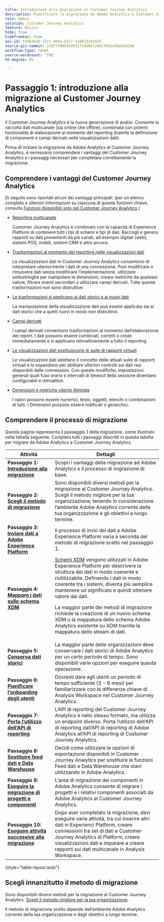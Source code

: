 ```yaml
---
title: Introduzione alla migrazione al Customer Journey Analytics
description: Pianificare la migrazione da Adobe Analytics a Customer Journey Analytics
role: Admin
solution: Customer Journey Analytics
feature: Basics
hide: true
hidefromtoc: true
exl-id: fd3b36ab-72c1-469a-b2c7-419813c82425
source-git-commit: 21d77f06595993172460b724dc7991cb9a5a02a8
workflow-type: tm+mt
source-wordcount: '792'
ht-degree: 8%

---
```


# Passaggio 1: introduzione alla migrazione al Customer Journey Analytics

Il Customer Journey Analytics è la nuova generazione di analisi. Consente la raccolta dati multicanale (sia online che offline), combinata con potenti funzionalità di elaborazione al momento del reporting (tramite la definizione di componenti e campi derivati nelle visualizzazioni dati).

Prima di iniziare la migrazione da Adobe Analytics al Customer Journey Analytics, è necessario comprendere i vantaggi del Customer Journey Analytics e i passaggi necessari per completare correttamente la migrazione.

## Comprendere i vantaggi del Customer Journey Analytics

Di seguito sono riportati alcuni dei vantaggi principali: (per un elenco completo e ulteriori informazioni su ciascuna di queste funzioni chiave, consulta [Funzioni disponibili solo nel Customer Journey Analytics](/help/getting-started/aa-vs-cja/cja-aa.md#adobe-customer-journey-analytics-features-not-available-in-adobe-analytics).)

* [Reporting multicanale](/help/getting-started/aa-to-cja-user.md#changes-to-data-architecture)

  Customer Journey Analytics è combinato con la capacità di Experience Platform di contenere tutti i tipi di schemi e tipi di dati. Raccogli e genera rapporti su dati provenienti da più canali, ad esempio digitali (web), sistemi POS, mobili, sistemi CRM e altro ancora.

* [Trasformazioni al momento del reporting nelle visualizzazioni dati](/help/getting-started/aa-vs-cja/vrs-dataview-sandbox-adc.md#customer-journey-analytics-data-views)

  Le visualizzazioni dati in Customer Journey Analytics consentono di interpretare ulteriormente i dati di una connessione. Puoi modificare o rimuovere dati senza modificare l’implementazione, utilizzare sottostringhe per manipolare le dimensioni, creare metriche da qualsiasi valore, filtrare eventi secondari o utilizzare campi derivati. Tutte queste trasformazioni non sono distruttive.

* [Le trasformazioni si applicano ai dati storici e ai nuovi dati](/help/getting-started/aa-vs-cja/vrs-dataview-sandbox-adc.md)

  La manipolazione della visualizzazione dati può essere applicata sia ai dati storici che a quelli nuovi in modo non distruttivo.

* [Campi derivati](/help/data-views/derived-fields/derived-fields.md)

  I campi derivati consentono trasformazioni al momento dell’elaborazione del report. I dati possono essere combinati, corretti o creati immediatamente e si applicano retroattivamente a tutto il reporting.

* [Le visualizzazioni dati sostituiscono le suite di rapporti virtuali](/help/getting-started/aa-to-cja-user.md#changes-to-the-concept-of-virtual-report-suites)

  Le visualizzazioni dati adottano il concetto delle attuali suite di rapporti virtuali e lo espandono per abilitare ulteriori controlli sui dati resi disponibili dalle connessioni. Con queste modifiche, impostazioni generali quali fuso orario e intervalli di timeout della sessione diventano configurabili e retroattive.

* [Dimensioni e metriche cliente illimitate](/help/getting-started/aa-to-cja-user.md#changes-to-the-concept-of-evars-and-props)

  I valori possono essere numerici, testo, oggetti, elenchi o combinazioni di tutti. I Dimension possono essere nidificati o gerarchici.

## Comprendere il processo di migrazione

<!-- Include a graphic of the end-to-end process, as well as links to each step of the process -->
Questa pagina rappresenta il passaggio 1 della migrazione, come illustrato nella tabella seguente. Completa tutti i passaggi descritti in questa tabella per migrare da Adobe Analytics a Customer Journey Analytics.

| Attività | Dettagli |
|---------|----------|
| **Passaggio 1: [Introduzione alla migrazione](/help/getting-started/cja-migration/cja-migration-getstarted.md)** | Scopri i vantaggi della migrazione ad Adobe Analytics e il processo di migrazione di base. |
| **Passaggio 2: [Scegli il metodo di migrazione](/help/getting-started/cja-migration/cja-migration-method.md)** | Sono disponibili diversi metodi per la migrazione al Customer Journey Analytics. Scegli il metodo migliore per la tua organizzazione, tenendo in considerazione l’ambiente Adobe Analytics corrente della tua organizzazione e gli obiettivi a lungo termine. |
| **Passaggio 3: [Inviare dati a Adobe Experience Platform](/help/getting-started/cja-migration/cja-migration-send-to-platform.md)** | Il processo di invio dei dati a Adobe Experience Platform varia a seconda del metodo di migrazione scelto nel passaggio 1. |
| **Passaggio 4: [Mappare i dati sullo schema XDM](/help/getting-started/cja-migration/cja-migration-xdm.md)** | [Schemi XDM](https://experienceleague.adobe.com/en/docs/experience-platform/xdm/home#xdm-schemas) vengono utilizzati in Adobe Experience Platform per descrivere la struttura dei dati in modo coerente e riutilizzabile. Definendo i dati in modo coerente tra i sistemi, diventa più semplice mantenere un significato e quindi ottenere valore dai dati.<p>La maggior parte dei metodi di migrazione richiede la creazione di un nuovo schema XDM o la mappatura dello schema Adobe Analytics esistente su XDM tramite la mappatura dello stream di dati.</p> |
| **Passaggio 5: [Conserva dati storici](/help/getting-started/cja-migration/cja-migration-historical-data.md)** | La maggior parte delle organizzazioni deve conservare i dati storici di Adobe Analytics per un certo periodo di tempo. Sono disponibili varie opzioni per eseguire questa operazione. |
| **Passaggio 6: [Pianificare l’onboarding degli utenti](/help/getting-started/cja-migration/cja-migration-onboarding.md)** | Dovresti dare agli utenti un periodo di tempo sufficiente (3 - 6 mesi) per familiarizzare con le differenze chiave di Analysis Workspace nel Customer Journey Analytics. |
| **Passaggio 7: [Porta l’utilizzo dell’API di reporting](/help/getting-started/cja-migration/cja-migration-api.md)** | L’API di reporting del Customer Journey Analytics è nello stesso formato, ma utilizza un endpoint diverso. Porta l’utilizzo dell’API di reporting dall’API di reporting di Adobe Analytics all’API di reporting di Customer Journey Analytics. |
| **Passaggio 8: [Sostituire feed dati e Data Warehouse](/help/getting-started/cja-migration/cja-migration-export-options.md)** | Decidi come utilizzare le opzioni di esportazione disponibili in Customer Journey Analytics per sostituire le funzioni Feed dati e Data Warehouse che stavi utilizzando in Adobe Analytics. |
| **Passaggio 9: [Eseguire la migrazione di progetti e componenti](/help/getting-started/cja-migration/cja-migration-projects.md)** | L’area di migrazione dei componenti in Adobe Analytics consente di migrare i progetti e i relativi componenti associati da Adobe Analytics al Customer Journey Analytics. |
| **Passaggio 10: [Eseguire attività successive alla migrazione](/help/getting-started/cja-getting-started.md)** | Dopo aver completato la migrazione, devi eseguire varie attività, tra cui inserire altri dati in Experienci Platform, creare connessioni tra set di dati e Customer Journey Analytics di Platform, creare visualizzazioni dati e imparare a creare rapporti sui dati multicanale in Analysis Workspace. |

{style="table-layout:auto"}

## Scegli innanzitutto il metodo di migrazione

Sono disponibili diversi metodi per la migrazione al Customer Journey Analytics. [Scegli il metodo migliore per la tua organizzazione](/help/getting-started/cja-migration/cja-migration-method.md).

Il metodo di migrazione scelto dipende dall’ambiente Adobe Analytics corrente della tua organizzazione e dagli obiettivi a lungo termine.
